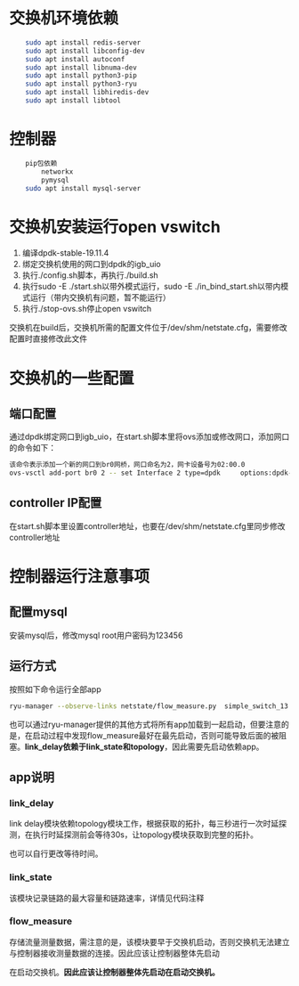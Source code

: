 # 交换机环境依赖

```bash
    sudo apt install redis-server
    sudo apt install libconfig-dev
    sudo apt install autoconf
    sudo apt install libnuma-dev
    sudo apt install python3-pip
    sudo apt install python3-ryu
    sudo apt install libhiredis-dev
    sudo apt install libtool
```

# 控制器

```bash
    pip包依赖
        networkx
        pymysql
    sudo apt install mysql-server
```

# 交换机安装运行open vswitch

1. 编译dpdk-stable-19.11.4
2. 绑定交换机使用的网口到dpdk的igb_uio
3. 执行./config.sh脚本，再执行./build.sh
4. 执行sudo -E ./start.sh以带外模式运行，sudo -E ./in_bind_start.sh以带内模式运行（带内交换机有问题，暂不能运行）
5. 执行./stop-ovs.sh停止open vswitch

交换机在build后，交换机所需的配置文件位于/dev/shm/netstate.cfg，需要修改配置时直接修改此文件

# 交换机的一些配置

## 端口配置

通过dpdk绑定网口到igb_uio，在start.sh脚本里将ovs添加或修改网口，添加网口的命令如下：

```bash
该命令表示添加一个新的网口到br0网桥，网口命名为2，网卡设备号为02:00.0
ovs-vsctl add-port br0 2 -- set Interface 2 type=dpdk     options:dpdk-devargs=0000:02:00.0
```

## controller IP配置

 在start.sh脚本里设置controller地址，也要在/dev/shm/netstate.cfg里同步修改controller地址

# 控制器运行注意事项

## 配置mysql

安装mysql后，修改mysql root用户密码为123456

## 运行方式

按照如下命令运行全部app

```bash
ryu-manager --observe-links netstate/flow_measure.py  simple_switch_13.py topology.py netstate/link_state.py netstate/link_delay.py
```

也可以通过ryu-manager提供的其他方式将所有app加载到一起启动，但要注意的是，在启动过程中发现flow_measure最好在最先启动，否则可能导致后面的被阻塞。**link_delay依赖于link_state和topology**，因此需要先启动依赖app。

## app说明

### link_delay

link delay模块依赖topology模块工作，根据获取的拓扑，每三秒进行一次时延探测，在执行时延探测前会等待30s，让topology模块获取到完整的拓扑。

也可以自行更改等待时间。

### link_state

该模块记录链路的最大容量和链路速率，详情见代码注释

### flow_measure

存储流量测量数据，需注意的是，该模块要早于交换机启动，否则交换机无法建立与控制器接收测量数据的连接。因此应该让控制器整体先启动

在启动交换机。**因此应该让控制器整体先启动在启动交换机。**